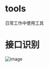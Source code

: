 # tools
日常工作中使用工具
# 接口识别
![image](https://github.com/1373822829/tools/assets/56987527/1c61be28-b30c-4102-a106-f8f92b88f86d)
